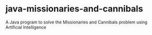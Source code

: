 # java-missionaries-and-cannibals
A Java program to solve the Missionaries and Cannibals problem using Artificial Intelligence
